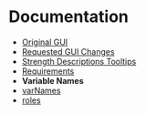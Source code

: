 Documentation
=============

- [Original GUI](Original-GUI.md)
- [Requested GUI Changes](Requested-GUI-Changes.md)
- [Strength Descriptions Tooltips](Strength-Descriptions-Tooltips.md)
- [Requirements](Requirements.md)
- **Variable Names**
 - [varNames](variable-names/varNames.md)
 - [roles](variable-names/Roles.md)